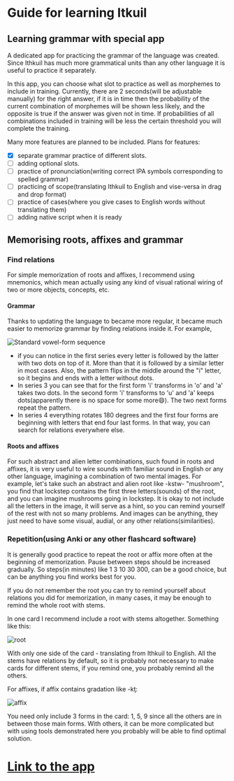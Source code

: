# Guide for learning Itkuil

## Learning grammar with special app
A dedicated app for practicing the grammar of the language was created.
Since Ithkuil has much more grammatical units than any other language
it is useful to practice it separately. 
 
In this app, you can choose what slot to practice as well as morphemes
to include in training. Currently, there are 2 seconds(will be adjustable
manually) for the right answer, if it is in
time then the probability of the current combination of morphemes will
be shown less
likely, and the opposite is true if the answer was given not in time. If
probabilities of all combinations included in training will be less
the certain threshold you will complete the training.
 
Many more features are planned to be included. 
Plans for features:
- [x] separate grammar practice of different slots.
- [ ] adding optional slots.
- [ ] practice of pronunciation(writing correct IPA symbols corresponding 
  to spelled grammar)
- [ ] practicing of scope(translating Ithkuil to English and vise-versa 
  in drag and drop format)
- [ ] practice of cases(where you give cases to English words without 
  translating them)
- [ ] adding native script when it is ready

## Memorising roots, affixes and grammar
 
### Find relations
For simple memorization of roots and affixes, I recommend using mnemonics,
which mean actually using any kind of visual rational wiring of two or
more objects, concepts, etc. 
#### Grammar
Thanks to updating the language to became more regular, it became much
easier to memorize grammar by finding relations inside it. For example,
  
![Standard vowel-form sequence](https://i.ibb.co/jvfCtp8/Screenshot-from-2021-04-10-13-13-44.png)
 
- if you can notice in the first series every letter is followed by the 
  latter with two dots on top of it. More than that it is followed by 
  a similar letter in most cases. Also, the pattern flips in the middle 
  around the "i" letter, so it begins and ends with a letter without dots.
- In series 3 you can see that for the first form 'i' transforms in 'o' 
  and 'a' takes two dots. In the second form 'i' transforms to 'u' and
  'a' keeps dots(apparently there is no space for some more:smile:). 
  The two next forms repeat the pattern.
- In series 4 everything rotates 180 degrees and the first four forms 
  are beginning with letters that end four last forms. 
  In that way, you can search for relations everywhere else. 
#### Roots and affixes
For such abstract and alien letter combinations, such found in roots and 
affixes, it is very useful to wire sounds with familiar sound in English
or any other language, imagining a combination of two mental images.
For example, let's take such an abstract and alien root like -kstw-
"mushroom", you find that lockstep contains the first three letters(sounds)
of the root, and you can imagine mushrooms going in lockstep. It is okay
to not include all the letters in the image, it will serve as a hint, so
you can remind yourself of the rest with not so many problems. And
images can be anything, they just need to have some visual, audial,
or any other relations(similarities). 
### Repetition(using Anki or any other flashcard software)
It is generally good practice to repeat the root or affix more often at
the beginning of memorization. Pause between steps should be increased
gradually. So steps(in minutes) like 1 3 10 30 300, can be a good choice,
but can be anything you find works best for you. 
   
If you do not remember the root you can try to remind yourself about
relations you did for memorization, in many cases, it may be enough to 
remind the whole root with stems.
   
In one card I recommend include a root with stems altogether. Something
like this:
   
![root](https://i.ibb.co/FbvT7Qs/Screenshot-from-2021-04-10-13-52-43.png)
  
With only one side of the card - translating from Ithkuil to English.
All the stems have relations by default, so it is probably not
necessary to make cards for different stems, if you remind one,
you probably remind all the others.
  
For affixes, if affix contains gradation like -kţ:
  
![affix](https://i.ibb.co/M6y1x38/Screenshot-from-2021-04-10-13-55-45.png)
  
You need only include 3 forms in the card: 1, 5, 9 since all the others
are in between those main forms. With others, it can be more complicated
but with using tools demonstrated here you probably will be able to find
optimal solution.
 
# [Link to the app](/docs/index.html)